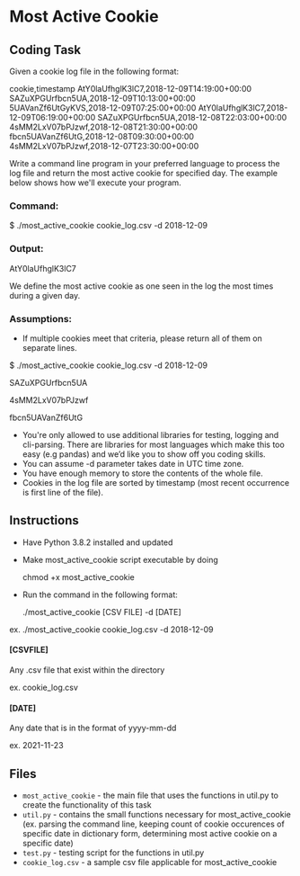 # Most Active Cookie 
## Coding Task
Given a cookie log file in the following format: 

cookie,timestamp 
AtY0laUfhglK3lC7,2018-12-09T14:19:00+00:00 
SAZuXPGUrfbcn5UA,2018-12-09T10:13:00+00:00 
5UAVanZf6UtGyKVS,2018-12-09T07:25:00+00:00 
AtY0laUfhglK3lC7,2018-12-09T06:19:00+00:00 
SAZuXPGUrfbcn5UA,2018-12-08T22:03:00+00:00 
4sMM2LxV07bPJzwf,2018-12-08T21:30:00+00:00 
fbcn5UAVanZf6UtG,2018-12-08T09:30:00+00:00 
4sMM2LxV07bPJzwf,2018-12-07T23:30:00+00:00 

Write a command line program in your preferred language to process the log file and return the most active cookie for specified day. The example below shows how we'll execute your program.

### Command:

$ ./most_active_cookie cookie_log.csv -d 2018-12-09

### Output:

AtY0laUfhglK3lC7

We define the most active cookie as one seen in the log the most times during a given day. 

### Assumptions: 
- If multiple cookies meet that criteria, please return all of them on separate lines. 

$ ./most_active_cookie cookie_log.csv -d 2018-12-09

SAZuXPGUrfbcn5UA

4sMM2LxV07bPJzwf

fbcn5UAVanZf6UtG

- You're only allowed to use additional libraries for testing, logging and cli-parsing. There are libraries for
most languages which make this too easy (e.g pandas) and we’d like you to show off you coding skills.
- You can assume -d parameter takes date in UTC time zone.
- You have enough memory to store the contents of the whole file.
- Cookies in the log file are sorted by timestamp (most recent occurrence is first line of the file).

## Instructions
- Have Python 3.8.2 installed and updated
- Make most_active_cookie script executable by doing

     chmod +x most_active_cookie

- Run the command in the following format:

     ./most_active_cookie [CSV FILE] -d [DATE]

ex. ./most_active_cookie cookie_log.csv -d 2018-12-09

#### [CSVFILE]
Any .csv file that exist within the directory

ex. cookie_log.csv

#### [DATE]
Any date that is in the format of yyyy-mm-dd

ex. 2021-11-23

## Files
- `most_active_cookie` - the main file that uses the functions in util.py to create the functionality of this task
- `util.py` - contains the small functions necessary for most_active_cookie (ex. parsing the command line, keeping count of cookie occurences of specific date in dictionary form, determining most active cookie on a specific date)
- `test.py` - testing script for the functions in util.py
- `cookie_log.csv` - a sample csv file applicable for most_active_cookie
